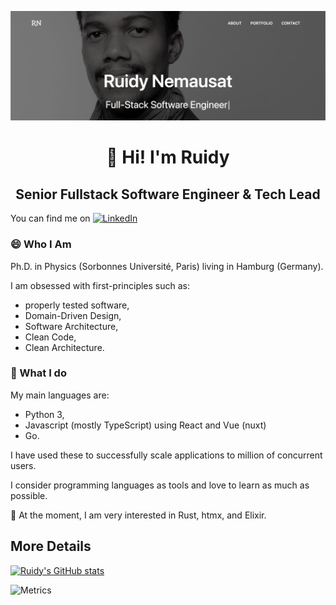 [![Header](https://raw.githubusercontent.com/rjNemo/rjNemo/master/readme_header.png "Header")]([https://ruidyportfolio.herokuapp.com/](https://ruidy.onrender.com/))

# <center>👋 Hi! I'm Ruidy</center>

## <center>Senior Fullstack Software Engineer & Tech Lead</center>

You can find me on [![LinkedIn][1.1]][1]

### 😄 Who I Am 

Ph.D. in Physics (Sorbonnes Université, Paris) living in Hamburg (Germany).

I am obsessed with first-principles such as: 
- properly tested software,
- Domain-Driven Design,
- Software Architecture,
- Clean Code,
- Clean Architecture.

### 💬 What I do

My main languages are: 
- Python 3, 
- Javascript (mostly TypeScript) using React and Vue (nuxt)
- Go. 

I have used these to successfully scale applications to million of concurrent users.

I consider programming languages as tools and love to learn as much as possible. 

🌱 At the moment, I am very interested in Rust, htmx, and Elixir.


## More Details

[![Ruidy's GitHub stats](https://github-readme-stats.vercel.app/api?username=rjnemo)](https://github.com/rjnemo)

![Metrics](https://metrics.lecoq.io/rjNemo?template=classic&languages=1&isocalendar=1&followup=1&activity=1&pagespeed=1&activity.limit=5&activity.days=14&activity.filter=all&isocalendar.duration=undefined&languages.colors=github&languages.threshold=0%25&pagespeed.url=.user.website&pagespeed.detailed=undefined&pagespeed.screenshot=undefined&config.timezone=Europe%2FBerlin&config.animated=true)

<!-- Icons -->

[1.1]: https://raw.githubusercontent.com/MartinHeinz/MartinHeinz/master/linkedin-3-16.png "LinkedIn icon without padding"

<!-- Links to your social media accounts -->

[1]: https://www.linkedin.com/in/ruidy-nemausat/
